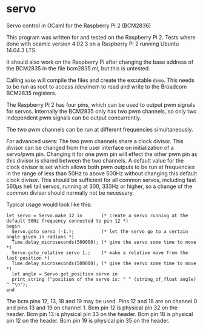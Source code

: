 # servo
Servo control in OCaml for the Raspberry Pi 2 (BCM2836)

This program was written for and tested on the Raspberry Pi 2. Tests where done with ocamlc version 4.02.3 on a Raspberry Pi 2 running Ubuntu 14.04.3 LTS.

It should also work on the Raspberry Pi after changing the base address of the BCM2835 in the file bcm2835.ml,
but this is untested.

Calling `make` will compile the files and create the excutable `demo`.
This needs to be run as root to access /dev/mem to read and write to the Broadcom BCM2835 registers.

The Raspberry Pi 2 has four pins, which can be used to output pwm signals for servos.
Internally the BCM2835 only has two pwm channels, so only two independent pwm signals can be output concurrently.

The two pwm channels can be run at different frequencies simultaneously.

For advanced users: The two pwm channels share a clock divisor.
This divisor can be changed from the user interface on initialization of a servo/pwm pin.
Changing it for one pwm pin will effect the other pwm pin as this divisor is shared between the two channels.
A default value for the clock divisor is set which allows both pwm outputs to be run at frequencies in the range of
less than 50Hz to above 500Hz without changing this default clock divisor.
This should be sufficient for all common servos, including fast 560µs heli tail servos, running at 300, 333Hz or higher,
so a change of the common divisor should normally not be necessary.

Typical usage would look like this:

    let servo = Servo.make 12 in       (* create a servo running at the default 50Hz frequency connected to pin 12 *)
    begin
      Servo.goto servo (-1.);          (* let the servo go to a certain angle given in radians *)
      Time.delay_microseconds(500000); (* give the servo some time to move *)
      Servo.goto_relative servo 1.;    (* make a relative move from the last position *)
      Time.delay_microseconds(500000); (* give the servo some time to move *)
      let angle = Servo.get_position servo in
      print_string ("position of the servo is: " ^ (string_of_float angle) ^ "\n");
    end

The bcm pins 12, 13, 18 and 19 may be used. Pins 12 and 18 are on channel 0 and pins 13 and 19 on channel 1.
Bcm pin 12 is physical pin 32 on the header.
Bcm pin 13 is physical pin 33 on the header.
Bcm pin 18 is physical pin 12 on the header.
Bcm pin 19 is physical pin 35 on the header.

